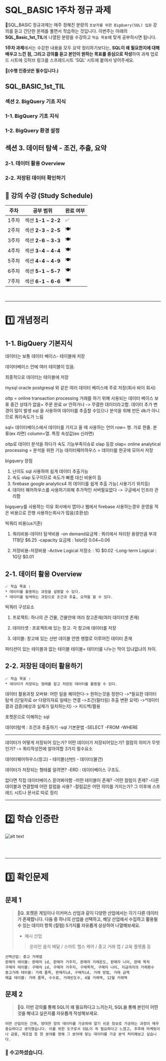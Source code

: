 # SQL_BASIC 1주차 정규 과제 

📌SQL_BASIC 정규과제는 매주 정해진 분량의 `초보자를 위한 BigQuery(SQL) 입문` 강의를 듣고 간단한 문제를 풀면서 학습하는 것입니다. 이번주는 아래의 **SQL_Basic_1st_TIL**에 나열된 분량을 수강하고 `학습 목표`에 맞게 공부하시면 됩니다.

**1주차 과제**에서는 수강한 내용을 모두 요약 정리하기보다는, **SQL이 왜 필요한지에 대해 배우고 느낀 점, 그리고 강의를 듣고 본인이 원하는 목표를 중심으로 작성**하여 과제 업로드 시트에 깃허브 링크를 스프레드시트 'SQL' 시트에 붙여서 넣어주세요. 

**👀(수행 인증샷은 필수입니다.)** 

## SQL_BASIC_1st_TIL

### 섹션 2. BigQuery 기초 지식

### 1-1. BigQuery 기초 지식

### 1-2. BigQuery 환경 설정

## 섹션 3. 데이터 탐색 - 조건, 추출, 요약

### 2-1. 데이터 활용 Overview 

### 2-2. 저장된 데이터 확인하기

## 🏁 강의 수강 (Study Schedule)

| 주차  | 공부 범위              | 완료 여부 |
| ----- | ---------------------- | --------- |
| 1주차 | 섹션 **1-1** ~ **2-2** | ✅         |
| 2주차 | 섹션 **2-3** ~ **2-5** | 🍽️         |
| 3주차 | 섹션 **2-6** ~ **3-3** | 🍽️         |
| 4주차 | 섹션 **3-4** ~ **4-4** | 🍽️         |
| 5주차 | 섹션 **4-4** ~ **4-9** | 🍽️         |
| 6주차 | 섹션 **5-1** ~ **5-7** | 🍽️         |
| 7주차 | 섹션 **6-1** ~ **6-6** | 🍽️         |


<br>

<!-- 여기까진 그대로 둬 주세요-->

---

# 1️⃣ 개념정리 
<!-- 강의 수강 이후에 아래의 학습 목표에 맞게 개념을 자유롭게 정리해주세요.-->
## 1-1. BigQuery 기본지식

<!-- 새롭게 배운 내용을 자유롭게 정리해주세요.-->
데이터는 보통 데이터 베이스- 테이블에 저장

데이터베이스 안에 여러 테이블이 있음. 

최종적으로 데이터는 테이블에 저장

mysql oracle postgresql 와 같은 여러 데이터 베이스에 주로 저장(회사 바이 회사)

oltp = online transaction processing
거래를 하기 위해 사용되는 데이터 베이스
보류 중간 상태가 없음= 주문 완료 or 안하거나 -> 무결한 데이터라고함.
데이터 추가 변경이 많이 발생
sql 을 사용하여 데이터를 추출할 수있으나 분석을 위해 만든 db가 아니므로 쿼리속도가 느림

sql= 데이터베이스에서 데이터를 가지고 올 때 사용하는 언어
row= 행. 가로 한줄. 분류(ex 라면)
column=열. 특정 속성값(ex 신라면)

oltp로 데이터 분석을 하다가 속도 기능부족이슈로 olap 등장
olap= online analytical processing = 분석을 위한 기능
데이터웨어하우스 = 데이터를 한곳에 모아서 저장 

bigquery 장점
1. 난이도 sql 사용하여 쉽게 데이터 추출가능
2. 속도 olap 도구이므로 속도가 빠름 대신 비용이 듬
3. firebase google analytics4 의 데이터를 쉽게 추출 가능( 사용기기 위치등)
4. 데이터 웨어하우스를 사용하기위해 추가적인 서버필요없다 -> 구글에서 인프라 관리함

bigquery를 사용하는 이유
회사에서 앱이나 웹에서 firebase 사용하는경우
운영을 적은 비용으로 진행
사용하는회사가 많음(호환성)

빅쿼리 비용(us기준)
1. 쿼리비용-데이터 탐색비용
-on demand요금제 : 쿼리에서 처리된 용량만큼 부과 1TB당 $6.25
-capacity 요금제 : 1slot당 0.04~0.06

2. 저장비용-저장비용
-Active Logical 저장소 : 1G $0.02
-Long-term Logical :  1G당 $0.01



## 2-1. 데이터 활용 Overview

~~~
✅ 학습 목표 :
* 데이터를 활용하는 과정을 설명할 수 있다.
* 데이터를 탐색하는 과정으로 조건과 추출, 요약을 할 수 있다. 
~~~

<!-- 새롭게 배운 내용을 자유롭게 정리해주세요.-->
빅쿼리 구성요소

1. 프로젝트: 하나의 큰 건물, 건물안에 여러 창고존재(여러 데이터셋 존재)

2. 데이터셋 : 프로젝트에 있는 창고. 각 창고에 데이터를 저장

3. 데이블: 창고에 있는 선반 데이블 안엔 행렬로 이루어진 데이터 존재


파티션이 있는 테이블과 없는 테이블 테이블= 데이터를 나누는 막이 있냐없냐의 차이.


## 2-2. 저장된 데이터 활용하기

~~~
✅ 학습 목표 :
* 데이터가 저장되는 형태를 알고 저장된 데이터를 활용할 수 있다. 
~~~



<!-- 새롭게 배운 내용을 자유롭게 정리해주세요.-->
데이터 활용과정 오버뷰: 어떤 일을 해야한다-> 원하는것을 정한다 ->*필요한 데이터 탐색 (단일자료 or 다량의자료 일때는 연결
->조건(필터링) 추출 변환 요약) ->*데이터 결과 검증(예상과 실제가 일치하는지) -> 피드백/활용

포켓몬으로 이해하는 sql

데이터탐색 : 조건과 추출하기
-sql 기본문법
-SELECT
-FROM
-WHERE

_______________________________________________

데이터가 어떻게 저장되어 있는가?
어떤 데이터가 저장되어있는가?
컬럼의 의미가 무엇인가?
-> 쿼리작성전에 알아야할 3가지 필수요소

데이터웨어하우스(창고) - 테이블(선반) - 데이터(물건)

데이터가 저장되는 형태를 알려면?
-ERD : 데이터베이스 구조도. 

없다면 직접 데이터베이스 뜯어봐야함
-어떤 테이블이 존재?
-어떤 칼럼이 존재?
-다른 데이블과 연결할때 어떤 칼럼을 사용?
-칼럼값은 어떤 의미를 가지는가?
그 이후에 스프레드 시트나 문서로 따로 정리

---
# 2️⃣ 학습 인증란
<!-- 이 글을 지우고, 여기에 학습한 것을 인증해주세요.-->
![alt text](스크린샷_7-9-2025_221340_www.inflearn.com.jpeg)

<br>
<br>

---

# 3️⃣ 확인문제

## 문제 1

> **🧚Q. 포켓몬 게임이나 이커머스 산업과 같이 다양한 산업에서는 각기 다른 데이터가 존재합니다. 다음 중 하나의 산업을 선택하고, 해당 산업에서 수집하고 활용될 수 있는 데이터 항목 (칼럼) 5가지를 자유롭게 상상하여 나열해보세요.**
>
> - 예시 산업 
>
> >  온라인 음식 배달 / 스마트 헬스 케어 / 중고 거래 앱 / 교육 플랫폼 등 

<!--현실과 데이터 분석의 연결 고리를 상상하고, 데이터를 저장하는 형태를 활용하는 문제입니다. -->

<!--학습한 개념을 활용하여 자유롭게 설명해 보세요. 구체적인 예시를 들어 설명하면 더욱 좋습니다.-->

~~~
선택산업: 중고 거래앱
판매자 테이블: 판매자 id, 판매자 거주지, 판매자 거래온도, 판매자 나이, 판매 목적
구매자 테이블: 구매자 id, 구매자 거주지, 구매목적, 구매자 나이, 지금까지의 거래횟수
중고거래 테이블: 거래 품목, 판매자id, 구매자id, 거래 방법, 거래 금액
매출 테이블: 거래 품목, 수수료, 거래빈도수, 4월 거래액, 12월 거래액 
~~~



## 문제 2

> **🧚Q. 이번 강의를 통해 SQL이 왜 필요하다고 느끼는지, SQL을 통해 본인이 어떤 것을 해내고 싶은지를 자유롭게 작성해보세요.**

~~~
어떤 산업이든 간에, 방대한 양의 데이터를 가공하여 알기 쉬운 정보로 가공하는 과정이 매우 중요하다고 생각했습니다. 이를 위한 도구로서 SQL이 꼭 필요하다고 느꼈고, 추후에 마케팅이나 금융, 제조업 등 한 분야를 정해 그 분야에 맞는 데이터를 가공 분석 처리해보고 싶습니다.
~~~



### 🎉 수고하셨습니다.







